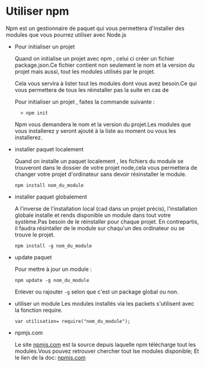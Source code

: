 # Utiliser npm

  Npm est un gestionnaire de paquet  qui vous permettera d'installer des modules que vous pourrez utiliser avec Node.js


- Pour initialiser un projet

  Quand on initialise un projet avec npm , celui ci créer un fichier package.json.Ce fichier contient non seulement le nom et la version du projet mais aussi, tout les modules utilisés par le projet.

  Cela vous servira à lister tout les modules dont vous avez besoin.Ce qui vous permettera de tous les réinstaller pas la suite en cas de

  Pour initialiser un projet , faites la commande suivante :
  ```
    > npm init
  ```
  Npm vous demandera le nom et la version du projet.Les modules que vous installerez y seront ajouté à la liste au moment ou vous les installerez.

- installer paquet localement

  Quand on installe un paquet localement , les fichiers du module se trouveront dans le dossier de votre projet node,cela vous permettera de changer votre projet d'ordinateur sans devoir résinstaller le module.
  ```
  npm install nom_du_module
  ```

- installer paquet globalement

  A l'inverse de l'installation local (cad dans un projet précis), l'installation globale installe et rends disponible un module dans tout votre système.Pas besoin de le réinstaller pour chaque projet.
  En contrepartis, il faudra résintaller de le module sur chaqu'un des ordinateur ou se trouve le projet.
  ```
  npm install -g nom_du_module
  ```

- update paquet

  Pour mettre à jour un module :
  ```
  npm update -g nom_du_module
  ```
  Enlever ou rajouter ``` -g ``` selon que c'est un package global ou non.

- utiliser un module
  Les modules installés via les packets s'utilisent avec la fonction require.
  ```
  var utilisation= require("nom_du_module");
  ```

- npmjs.com

  Le site [npmjs.com](https://www.npmjs.com/) est la source depuis laquelle npm télécharge tout les modules.Vous pouvez retrouver chercher tout lse modules disponible;
  Et le lien de la doc: [npmjs.com](https://docs.npmjs.com/)
